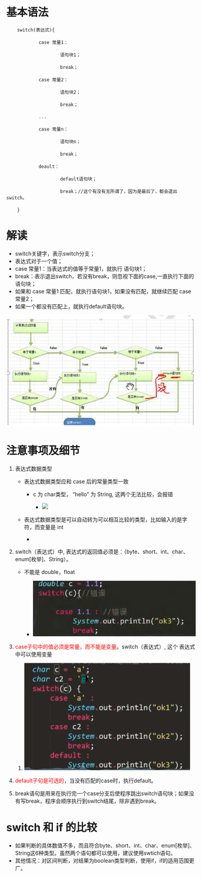 # 基本语法

        switch(表达式){
    
                case 常量1：
    
                        语句块1；
    
                        break；
    
                case 常量2：
    
                        语句块2；
    
                        break；
    
                ...
    
                case 常量n：
    
                        语句块n；
    
                        break；
    
                deault：
    
                        default语句块；
    
                        break；//这个有没有无所谓了，因为是最后了，都会退出switch。
    
        }

# 解读

- switch关键字，表示switch分支；  
- 表达式对于一个值；
- case 常量1：当表达式的值等于常量1，就执行 语句块1；
- break：表示退出switch，若没有break，则忽视下面的case,一直执行下面的语句块；
- 如果和 case 常量1 匹配，就执行语句块1，如果没有匹配，就继续匹配 case 常量2；
- 如果一个都没有匹配上，就执行default语句块。

![](..\Image\0114_01_switch流程图.png)

# 注意事项及细节

1. 表达式数据类型
   
   - 表达式数据类型应和 case 后的常量类型一致
     
     - c 为 char类型， “hello” 为 String, 这两个无法比较，会报错
       
       - ![](..\Image\20114_02_注意事项及细节.png)
   
   - 表达式数据类型是可以自动转为可以相互比较的类型，比如输入的是字符，而变量是 int 
     
     - 

2. switch（表达式）中, 表达式的返回值必须是：（byte、short、int、char、enum[枚举]、String）。
   
   - 不能是 double，float
     
     - ![](..\Image\0114_03_注意事项及细节.png)

3. <font color=red>case子句中的值必须是常量，而不能是变量</font>。switch（表达式）, 这个 表达式 中可以使用变量 
   
   1. ![](..\Image\0114_04_注意事项及细节.png)

4. <font color=red>default子句是可选的</font>，当没有匹配的case时，执行default。

5. break语句是用来在执行完一个case分支后使程序跳出switch语句块；如果没有写break，程序会顺序执行到switch结尾，除非遇到break。

# switch 和 if 的比较

- 如果判断的具体数值不多，而且符合byte、short、int、char、enum[枚举]、String这6种类型。虽然两个语句都可以使用，建议使用swtich语句。
- 其他情况：对区间判断，对结果为boolean类型判断，使用if，if的适用范围更广。
